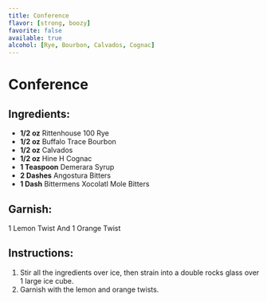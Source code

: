 ```yaml
---
title: Conference
flavor: [strong, boozy]
favorite: false
available: true
alcohol: [Rye, Bourbon, Calvados, Cognac]
---
```

# Conference

## Ingredients:
- **1/2 oz** Rittenhouse 100 Rye
- **1/2 oz** Buffalo Trace Bourbon
- **1/2 oz** Calvados
- **1/2 oz** Hine H Cognac
- **1 Teaspoon** Demerara Syrup
- **2 Dashes** Angostura Bitters
- **1 Dash** Bittermens Xocolatl Mole Bitters

## Garnish: 
1 Lemon Twist And 1 Orange Twist

## Instructions:
1. Stir all the ingredients over ice, then strain into a double rocks glass over 1 large ice cube. 
2. Garnish with the lemon and orange twists.




